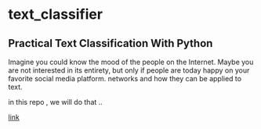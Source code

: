# text_classifier

## Practical Text Classification With Python

Imagine you could know the mood of the people on the Internet. Maybe you are not interested in its entirety, but only if people are today happy on your favorite social media platform. 
networks and how they can be applied to text.

in this repo , we will do that ..

[link](https://github.com/fadiHB/text_classifier/tree/master)
